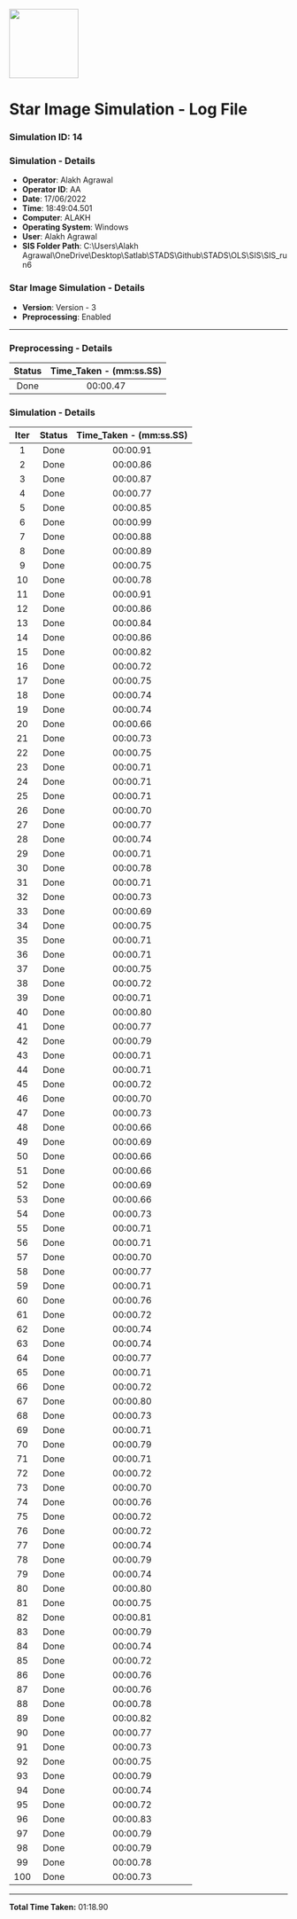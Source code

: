 [<img src="https://www.aero.iitb.ac.in/satlab/images/IITBSSP2019.png" width="125"/>](image.png)

# Star Image Simulation - Log File

### Simulation ID: 14

### Simulation - Details
* **Operator**: Alakh Agrawal
* **Operator ID**: AA
* **Date**: 17/06/2022
* **Time**: 18:49:04.501
* **Computer**: ALAKH
* **Operating System**: Windows
* **User**: Alakh Agrawal
* **SIS Folder Path**: C:\Users\Alakh Agrawal\OneDrive\Desktop\Satlab\STADS\Github\STADS\OLS\SIS\SIS_run6

### Star Image Simulation - Details
* **Version**: Version - 3
* **Preprocessing**: Enabled

---

### Preprocessing - Details

|Status|Time_Taken - (mm:ss.SS)
|:---:|:---:|
|Done|00:00.47|

### Simulation - Details

|Iter|Status|Time_Taken - (mm:ss.SS)|
|:---:|:---:|:---:|
|1|Done|00:00.91|
|2|Done|00:00.86|
|3|Done|00:00.87|
|4|Done|00:00.77|
|5|Done|00:00.85|
|6|Done|00:00.99|
|7|Done|00:00.88|
|8|Done|00:00.89|
|9|Done|00:00.75|
|10|Done|00:00.78|
|11|Done|00:00.91|
|12|Done|00:00.86|
|13|Done|00:00.84|
|14|Done|00:00.86|
|15|Done|00:00.82|
|16|Done|00:00.72|
|17|Done|00:00.75|
|18|Done|00:00.74|
|19|Done|00:00.74|
|20|Done|00:00.66|
|21|Done|00:00.73|
|22|Done|00:00.75|
|23|Done|00:00.71|
|24|Done|00:00.71|
|25|Done|00:00.71|
|26|Done|00:00.70|
|27|Done|00:00.77|
|28|Done|00:00.74|
|29|Done|00:00.71|
|30|Done|00:00.78|
|31|Done|00:00.71|
|32|Done|00:00.73|
|33|Done|00:00.69|
|34|Done|00:00.75|
|35|Done|00:00.71|
|36|Done|00:00.71|
|37|Done|00:00.75|
|38|Done|00:00.72|
|39|Done|00:00.71|
|40|Done|00:00.80|
|41|Done|00:00.77|
|42|Done|00:00.79|
|43|Done|00:00.71|
|44|Done|00:00.71|
|45|Done|00:00.72|
|46|Done|00:00.70|
|47|Done|00:00.73|
|48|Done|00:00.66|
|49|Done|00:00.69|
|50|Done|00:00.66|
|51|Done|00:00.66|
|52|Done|00:00.69|
|53|Done|00:00.66|
|54|Done|00:00.73|
|55|Done|00:00.71|
|56|Done|00:00.71|
|57|Done|00:00.70|
|58|Done|00:00.77|
|59|Done|00:00.71|
|60|Done|00:00.76|
|61|Done|00:00.72|
|62|Done|00:00.74|
|63|Done|00:00.74|
|64|Done|00:00.77|
|65|Done|00:00.71|
|66|Done|00:00.72|
|67|Done|00:00.80|
|68|Done|00:00.73|
|69|Done|00:00.71|
|70|Done|00:00.79|
|71|Done|00:00.71|
|72|Done|00:00.72|
|73|Done|00:00.70|
|74|Done|00:00.76|
|75|Done|00:00.72|
|76|Done|00:00.72|
|77|Done|00:00.74|
|78|Done|00:00.79|
|79|Done|00:00.74|
|80|Done|00:00.80|
|81|Done|00:00.75|
|82|Done|00:00.81|
|83|Done|00:00.79|
|84|Done|00:00.74|
|85|Done|00:00.72|
|86|Done|00:00.76|
|87|Done|00:00.76|
|88|Done|00:00.78|
|89|Done|00:00.82|
|90|Done|00:00.77|
|91|Done|00:00.73|
|92|Done|00:00.75|
|93|Done|00:00.79|
|94|Done|00:00.74|
|95|Done|00:00.72|
|96|Done|00:00.83|
|97|Done|00:00.79|
|98|Done|00:00.79|
|99|Done|00:00.78|
|100|Done|00:00.73|

---

**Total Time Taken:** 01:18.90

